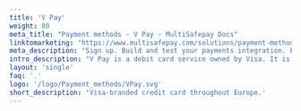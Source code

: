 ```yaml
---
title: 'V Pay'
weight: 80
meta_title: "Payment methods - V Pay - MultiSafepay Docs"
linktomarketing: "https://www.multisafepay.com/solutions/payment-methods/vpay"
meta_description: "Sign up. Build and test your payments integration. Explore our products and services. Use our API Reference, SDKs, and wrappers. Get support."
intro_description: "V Pay is a debit card service owned by Visa. It is accepted across Europe. An additional layer of security is provided by mandatory 3D Secure authentication, which requires cardholders to verify their identity."
layout: 'single'
faq: '.'
logo: '/logo/Payment_methods/VPay.svg' 
short_description: 'Visa-branded credit card throughout Europe.'
---
```

